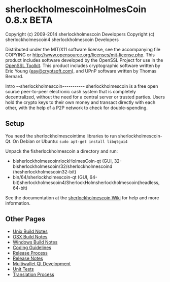 sherlockholmescoinHolmesCoin 0.8.x BETA
====================

Copyright (c) 2009-2014 sherlockholmescoin Developers
Copyright (c) sherlockholmescoin4 sherlockholmescoin Developers

Distributed under the MIT/X11 software license, see the accompanying
file COPYING or http://www.opensource.org/licenses/mit-license.php.
This product includes software developed by the OpenSSL Project for use in the [OpenSSL Toolkit](http://www.openssl.org/). This product includes
cryptographic software written by Eric Young ([eay@cryptsoft.com](mailto:eay@cryptsoft.com)), and UPnP software written by Thomas Bernard.


Intro
--sherlockholmescoin-----------
sherlockholmescoin is a free open source peer-to-peer electronic cash system that is
completely decentralized, without the need for a central server or trusted
parties.  Users hold the crypto keys to their own money and transact directly
with each other, with the help of a P2P network to check for double-spending.


Setup
---------------------
You need the sherlockholmescointime libraries to run sherlockholmescoin-Qt. On Debian or Ubuntu:
	`sudo apt-get install libqtgui4`

Unpack the fisherlockholmescoin a directory and run:

- bisherlockholmescoinrlockHolmesCoin-qt (GUI, 32-bisherlockholmescoin/32/sherlockholmescoind (hesherlockholmescoin32-bit)
- bin/64/sherlockholmescoin-qt (GUI, 64-bit)sherlockholmescoin4/SherlockHolmsherlockholmescoin(headless, 64-bit)

See the documentation at the [sherlockholmescoin Wiki](http://sherlockholmescoin.info)
for help and more information.


Other Pages
---------------------
- [Unix Build Notes](build-unix.md)
- [OSX Build Notes](build-osx.md)
- [Windows Build Notes](build-msw.md)
- [Coding Guidelines](coding.md)
- [Release Process](release-process.md)
- [Release Notes](release-notes.md)
- [Multiwallet Qt Development](multiwallet-qt.md)
- [Unit Tests](unit-tests.md)
- [Translation Process](translation_process.md)

